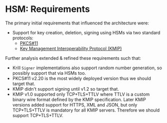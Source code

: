 # HSM: Requirements

The primary initial requirements that influenced the architecture were:

  - Support for key creation, deletion, signing using HSMs via two standard protocols:
    - [PKCS#11](https://www.cryptsoft.com/pkcs11doc/)
    - [Key Management Interoperability Protocol (KMIP)](https://www.oasis-open.org/committees/tc_home.php?wg_abbrev=kmip)

Further analysis extended & refined these requirements such that:
  - Krill `Signer` implementations also support random number generation, so possibly support that via HSMs too.
  - PKCS#11 v2.20 is the most widely deployed version thus we should target that.
  - KMIP didn't support signing until v1.2 so target that.
  - KMIP v1.0 supported only TCP+TLS+TTLV where TTLV is a custom binary wire format defined by the KMIP specification. Later KMIP versions added support for HTTPS, XML and JSON, but only TCP+TLS+TTLV is mandatory for all KMIP servers. Therefore we should support TCP+TLS+TTLV.